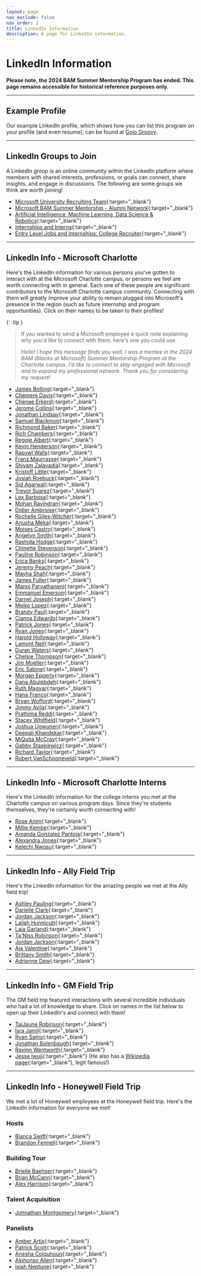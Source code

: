 ```yaml
---
layout: page
nav_exclude: false
nav_order: 2
title: LinkedIn Information
description: A page for LinkedIn information.
---
```


# LinkedIn Information

**Please note, the 2024 BAM Summer Mentorship Program has ended. This page remains accessible for historical reference purposes only.**

---

## Example Profile

Our example LinkedIn profile, which shows how you can list this program on your profile (and even resume), can be found at [Gojo Groovy](https://www.linkedin.com/in/gojo-groovy-0aa08a320/).

---

## LinkedIn Groups to Join

A LinkedIn group is an online community within the LinkedIn platform where members with shared interests, professions, or goals can connect, share insights, and engage in discussions. The following are some groups we think are worth joining!

* [Microsoft University Recruiting Team](https://www.linkedin.com/groups/12125564/){:target="_blank"}
* [Microsoft BAM Summer Mentorship - Alumni Network](https://www.linkedin.com/groups/8970579/){:target="_blank"}
* [Artificial Intelligence, Machine Learning, Data Science & Robotics](https://www.linkedin.com/groups/3990648/){:target="_blank"}
* [Internships and Interns](https://www.linkedin.com/groups/1269987/){:target="_blank"}
* [Entry Level Jobs and Internships: College Recruiter](https://www.linkedin.com/groups/2067005/){:target="_blank"}

---

## LinkedIn Info - Microsoft Charlotte

Here's the LinkedIn information for various persons you've gotten to interact with at the Microsoft Charlotte campus, or persons we feel are worth connecting with in general. Each one of these people are significant contributors to the Microsoft Charlotte campus community. Connecting with them will greatly improve your ability to remain plugged into Microsoft's presence in the region (such as future internship and program opportunities). Click on their names to be taken to their profiles!

{: .tip }
> If you wanted to send a Microsoft employee a quick note explaining why you'd like to connect with them, here's one you could use.
>
> _Hello! I hope this message finds you well. I was a mentee in the 2024 BAM (Blacks at Microsoft) Summer Mentorship Program at the Charlotte campus. I'd like to connect to stay engaged with Microsoft and to expand my professional network. Thank you for considering my request!_

* [James Bolling](https://www.linkedin.com/in/jamesbolling/){:target="_blank"}
* [Chemere Davis](https://www.linkedin.com/in/chemeredavis/){:target="_blank"}
* [Chenae Erkerd](https://www.linkedin.com/in/chenae-erkerd-j-d-racr-798b2389/){:target="_blank"}
* [Jerome Collins](https://www.linkedin.com/in/jerome-collins-7789862b/){:target="_blank"}
* [Jonathan Lindsay](https://www.linkedin.com/in/jonathanllindsay/){:target="_blank"}
* [Samuel Blackmon](https://www.linkedin.com/in/sblackmon/){:target="_blank"}
* [Richmond Baker](https://www.linkedin.com/in/richmond-baker-iii-he-him-his-9b60471/){:target="_blank"}
* [Rich Chambers](https://www.linkedin.com/in/richkchambers/){:target="_blank"}
* [Reggie Albert](https://www.linkedin.com/in/reggie-albert-3803719/){:target="_blank"}
* [Kevin Henderson](https://www.linkedin.com/in/%E2%98%81%EF%B8%8Fkevin-henderson-9985076b/){:target="_blank"}
* [Rasuwl Walls](https://www.linkedin.com/in/rasuwl/){:target="_blank"}
* [Franz Maurrasse](https://www.linkedin.com/in/franzlmaurrasse/){:target="_blank"}
* [Shivam Zalavadia](https://www.linkedin.com/in/shivam-zalavadia/){:target="_blank"}
* [Kristoff Little](https://www.linkedin.com/in/kristoff-little-53382a199/){:target="_blank"}
* [Josiah Roebuck](https://www.linkedin.com/in/josiahroebuck/){:target="_blank"}
* [Sid Agarwal](https://www.linkedin.com/in/sid-agarwal-480a68162/){:target="_blank"}
* [Trevor Suarez](https://www.linkedin.com/in/trevorsuarez/){:target="_blank"}
* [Lex Barbosa](https://www.linkedin.com/in/lexbarbosa/){:target="_blank"}
* [Mohan Ravindran](https://www.linkedin.com/in/mohan-ravindran-736a2516/){:target="_blank"}
* [Didier Ambroise](https://www.linkedin.com/in/didier-ambroise-81399087/){:target="_blank"}
* [Rochelle Giles-Witcher](https://www.linkedin.com/in/rochellegiles/){:target="_blank"}
* [Anusha Meka](https://www.linkedin.com/in/anushameka/){:target="_blank"}
* [Moises Castro](https://www.linkedin.com/in/moises-castro-52637117/){:target="_blank"}
* [Angelyn Smith](https://www.linkedin.com/in/angelynempowers/){:target="_blank"}
* [Rashida Hodge](https://www.linkedin.com/in/rashidahodge/){:target="_blank"}
* [Chinette Stevenson](https://www.linkedin.com/in/chinettestevenson/){:target="_blank"}
* [Pauline Robinson](https://www.linkedin.com/in/pauline-robinson/){:target="_blank"}
* [Erica Banks](https://www.linkedin.com/in/erica-banks-420b538a/){:target="_blank"}
* [Jeremy Peach](https://www.linkedin.com/in/jeremypeach/){:target="_blank"}
* [Mayha Shah](https://www.linkedin.com/in/mayhashah/){:target="_blank"}
* [James Fuller](https://www.linkedin.com/in/jamespfuller/){:target="_blank"}
* [Manoj Parvathaneni](https://www.linkedin.com/in/manoj-parvathaneni-7a286424/){:target="_blank"}
* [Emmanuel Emerson](https://www.linkedin.com/in/emmanuel-emerson-ba27bb58/){:target="_blank"}
* [Darnel Joseph](https://www.linkedin.com/in/darnel/){:target="_blank"}
* [Meiko Lopez](https://www.linkedin.com/in/mldukes/){:target="_blank"}
* [Brandy Paul](https://www.linkedin.com/in/brandy-paul/){:target="_blank"}
* [Cianna Edwards](https://www.linkedin.com/in/cianna-edwards/){:target="_blank"}
* [Patrick Jones](https://www.linkedin.com/in/patrick-jones-mba-12a8051/){:target="_blank"}
* [Ryan Jones](https://www.linkedin.com/in/ryan-jones-msft/){:target="_blank"}
* [Harold Holloway](https://www.linkedin.com/in/haroldholloway/){:target="_blank"}
* [Lamont Nell](https://www.linkedin.com/in/lamontnell/){:target="_blank"}
* [Duran Waters](https://www.linkedin.com/in/dfwpics){:target="_blank"}
* [Chelsie Thompson](https://www.linkedin.com/in/chelsiethompson){:target="_blank"}
* [Jim Moeller](https://www.linkedin.com/in/jim-moeller-7b7bb8){:target="_blank"}
* [Eric Sabine](https://www.linkedin.com/in/eric-sabine/){:target="_blank"}
* [Morgan Epperly](https://www.linkedin.com/in/morgan-epperly/){:target="_blank"}
* [Dana Abulebdeh](https://www.linkedin.com/in/danaabulebdeh/){:target="_blank"}
* [Ruth Magyar](https://www.linkedin.com/in/rumagyar/){:target="_blank"}
* [Hana Franco](https://www.linkedin.com/in/hana-franco-nc/){:target="_blank"}
* [Bryan Wofford](https://www.linkedin.com/in/bryanwofford/){:target="_blank"}
* [Jimmy Avila](https://www.linkedin.com/in/jimmyavila/){:target="_blank"}
* [Prathima Reddi](https://www.linkedin.com/in/prathima-reddi/){:target="_blank"}
* [Stacey Whitfield](https://www.linkedin.com/in/staceywhitfield/){:target="_blank"}
* [Joshua Ugwuneri](https://www.linkedin.com/in/joshug/){:target="_blank"}
* [Deepali Khandekar](https://www.linkedin.com/in/deepalikhandekar/){:target="_blank"}
* [MiQuita McCray](https://www.linkedin.com/in/miquitaburks/){:target="_blank"}
* [Gabby Staskiewicz](https://www.linkedin.com/in/gabbystaskiewicz/){:target="_blank"}
* [Richard Taylor](https://www.linkedin.com/in/rightincode/){:target="_blank"}
* [Robert VanSchooneveld](https://www.linkedin.com/in/rvanschooneveld/){:target="_blank"}

---

## LinkedIn Info - Microsoft Charlotte Interns

Here's the LinkedIn information for the college interns you met at the Charlotte campus on various program days. Since they're students themselves, they're certainly worth connecting with!

* [Rose Anim](https://www.linkedin.com/in/rose-anim/){:target="_blank"}
* [Millie Kembe](https://www.linkedin.com/in/millie-kembe/){:target="_blank"}
* [Amanda Gonzalez Pantoja](https://www.linkedin.com/in/amanda-gonzalez-pantoja-268013291/){:target="_blank"}
* [Alexandra Jones](https://www.linkedin.com/in/alexandra-jones-ncsu/){:target="_blank"}
* [Kelechi Nwosu](https://www.linkedin.com/in/kc-nwosu/){:target="_blank"}

---

## LinkedIn Info - Ally Field Trip

Here's the LinkedIn information for the amazing people we met at the Ally field trip!

* [Ashley Pauling](https://www.linkedin.com/in/ashley-pauling-m-a-04768975/){:target="_blank"}
* [Darielle Clark](https://www.linkedin.com/in/darijc/){:target="_blank"}
* [Jordan Jackson](https://www.linkedin.com/in/jordan-jackson-2a4310174/){:target="_blank"}
* [Lailah Hunnicutt](https://www.linkedin.com/in/lailah-hunnicutt/){:target="_blank"}
* [Laia Garland](https://www.linkedin.com/in/laia-garland-97740a191/){:target="_blank"}
* [Ta'Niss Robinson](https://www.linkedin.com/in/tanissrobinson/){:target="_blank"}
* [Jordan Jackson](https://www.linkedin.com/in/jordan-jackson-2a4310174/){:target="_blank"}
* [Aja Valentine](https://www.linkedin.com/in/ajajvalentine/){:target="_blank"}
* [Brittany Smith](https://www.linkedin.com/in/britt-i-smith/){:target="_blank"}
* [Adrienne Dew](https://www.linkedin.com/in/adriennedew/){:target="_blank"}

---

## LinkedIn Info - GM Field Trip

The GM field trip featured interactions with several incredible individuals who had a lot of knowledge to share. Click on names in the list below to open up their LinkedIn's and connect with them!

* [TaiJaune Robinson](https://www.linkedin.com/in/taijaunerobinson/){:target="_blank"}
* [Isra Jamil](https://www.linkedin.com/in/isra-jamil-26370b136/){:target="_blank"}
* [Ryan Samo](https://www.linkedin.com/in/ryansamo/){:target="_blank"}
* [Jonathan Bolenbaugh](https://www.linkedin.com/in/jonathan-bolenbaugh-50798a12/){:target="_blank"}
* [Ravinn Wentworth](https://www.linkedin.com/in/ravinn-wentworth-40a885170/){:target="_blank"}
* [Jesse Iwuji](https://www.linkedin.com/in/jesseiwuji/){:target="_blank"} (He also has a [Wikipedia page](https://en.wikipedia.org/wiki/Jesse_Iwuji){:target="_blank"}, legit famous!)

---

## LinkedIn Info - Honeywell Field Trip

We met a lot of Honeywell employees at the Honeywell field trip. Here's the LinkedIn information for everyone we met!

### Hosts

* [Bianca Swift](https://www.linkedin.com/in/bianca-swift12/){:target="_blank"}
* [Brandon Fennell](https://www.linkedin.com/in/brandon-fennell1/){:target="_blank"}

### Building Tour

* [Brielle Baehser](https://www.linkedin.com/in/briellebaehser/){:target="_blank"}
* [Brian McCann](https://www.linkedin.com/in/briantmccann/){:target="_blank"}
* [Alex Harrison](https://www.linkedin.com/in/honalex/){:target="_blank"}

### Talent Acquisition

* [Johnathan Montgomery](https://www.linkedin.com/in/johnathan/){:target="_blank"}

### Panelists

* [Amber Artis](https://www.linkedin.com/in/amber-artis-ms-57b48b1a2/){:target="_blank"}
* [Patrick Scott](https://www.linkedin.com/in/patrick-scott-60366a144/){:target="_blank"}
* [Anesha Colquhoun](https://www.linkedin.com/in/anesha-colquhoun-8973691b1/){:target="_blank"}
* [Alphonso Allen](https://www.linkedin.com/in/alphonso-allen-09b36863/){:target="_blank"}
* [Isiah Neptune](https://www.linkedin.com/in/iln32/){:target="_blank"}
